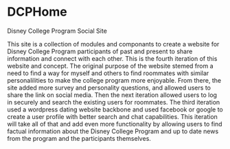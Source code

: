 # DCPHome
Disney College Program Social Site

This site is a collection of modules and componants to create a website for Disney College Program participants of past and present to share information and connect with each other. This is the fourth iteration of this website and concept. The original purpose of the website stemed from a need to find a way for myself and others to find roommates with similar personalilities to make the college program more enjoyable. From there, the site added more survey and personality questions, and allowed users to share the link on social media. Then the next iteration allowed users to log in securely and search the existing users for roommates. The third iteration used a wordpress dating website backbone and used facebook or google to create a user profile with better search and chat capabilities. This iteration will take all of that and add even more functionality by allowing users to find factual information about the Disney College Program and up to date news from the program and the participants themselves.
